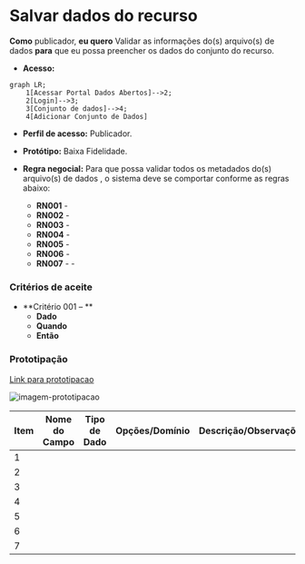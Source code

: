 # Salvar dados do recurso

**Como** publicador, **eu quero**  Validar as informações do(s) arquivo(s) de dados  **para** que eu possa preencher os dados do conjunto do recurso. 

- **Acesso:** 

```mermaid
graph LR;
    1[Acessar Portal Dados Abertos]-->2;
    2[Login]-->3;
    3[Conjunto de dados]-->4;
    4[Adicionar Conjunto de Dados]
```


- **Perfil de acesso:** Publicador. 
- **Protótipo:** Baixa Fidelidade.

- **Regra negocial:** Para que possa validar todos os metadados do(s) arquivo(s) de dados , o sistema deve se comportar conforme as regras abaixo:
	- **RN001** -
	- **RN002** - 
	- **RN003** - 
	- **RN004** - 
    - **RN005** - 
	- **RN006** - 
	- **RN007** - 	- 
 
### Critérios de aceite

- **Critério 001 – **
	- **Dado**  
	- **Quando** 
	- **Então** 

### Prototipação

[Link para prototipacao](https://www.figma.com/proto/X0SZVAiL6Auf6pqssoewnn/SEPLAG-CKAN?node-id=2%3A387&scaling=min-zoom&page-id=2%3A387&starting-point-node-id=217%3A1115)

![imagem-prototipacao](/assets/figura_01.png)

| Item |                        Nome do Campo                        | Tipo de Dado | Opções/Domínio |     Descrição/Observações      |
|------|-------------------------------------------------------------|------------------|----------------|--------------------------------|
|    1 |                  |              |         | 
|    2 |               |               |            | |
|    3 |  |              |             |  |
|    4 |   |               |             |  |
|    5 |                          |                 |            | |
|    6 |   |               |             |  |	
|    7 |   |             |           |  |